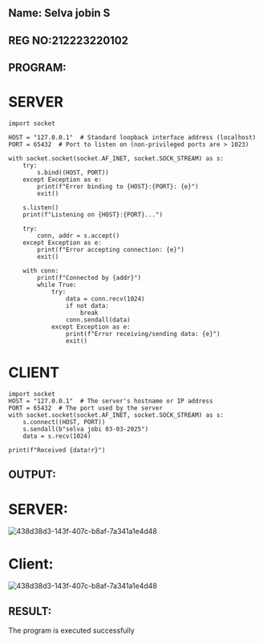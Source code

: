 ## Name: Selva jobin S
## REG NO:212223220102
## PROGRAM:
# SERVER
```
import socket

HOST = "127.0.0.1"  # Standard loopback interface address (localhost)
PORT = 65432  # Port to listen on (non-privileged ports are > 1023)

with socket.socket(socket.AF_INET, socket.SOCK_STREAM) as s:
    try:
        s.bind((HOST, PORT))
    except Exception as e:
        print(f"Error binding to {HOST}:{PORT}: {e}")
        exit()
    
    s.listen()
    print(f"Listening on {HOST}:{PORT}...")

    try:
        conn, addr = s.accept()
    except Exception as e:
        print(f"Error accepting connection: {e}")
        exit()

    with conn:
        print(f"Connected by {addr}")
        while True:
            try:
                data = conn.recv(1024)
                if not data:
                    break
                conn.sendall(data)
            except Exception as e:
                print(f"Error receiving/sending data: {e}")
                exit()
```
# CLIENT
```
import socket
HOST = "127.0.0.1"  # The server's hostname or IP address
PORT = 65432  # The port used by the server
with socket.socket(socket.AF_INET, socket.SOCK_STREAM) as s:
    s.connect((HOST, PORT))
    s.sendall(b"selva jobi 03-03-2025")
    data = s.recv(1024)

print(f"Received {data!r}")
```

## OUTPUT:
# SERVER:
![438d38d3-143f-407c-b8af-7a341a1e4d48](https://github.com/user-attachments/assets/0286ad1e-64f2-47c8-af47-d19d97292c34)


# Client:
![438d38d3-143f-407c-b8af-7a341a1e4d48](https://github.com/user-attachments/assets/0ec71b59-47cb-4090-86f3-a74d63634810)


## RESULT:
The program is executed successfully
